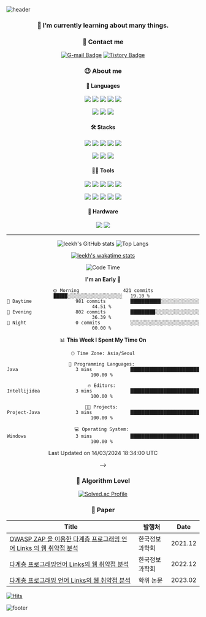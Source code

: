![header](https://capsule-render.vercel.app/api?type=waving&color=auto&height=150&section=header&text=👋%20Hi%20there&fontSize=90)

<div align="center">

### 🌱 I’m currently learning about many things.

<!-- icon site : https://simpleicons.org/  -->
<!-- badge site: https://shields.io/ -->
<!-- emoji site: https://www.webfx.com/tools/emoji-cheat-sheet/ -->

### 💌 Contact me

[![G-mail Badge](https://img.shields.io/badge/Gmail-EA4335?style=flat&logo=appveyor&logo=Gmail&logoColor=white&link=mailto:amysun125@gmail.com)](mailto:amysun125@gmail.com)
[![Tistory Badge](https://img.shields.io/badge/Tistory-000000?style=flat&logo=appveyor&logo=Tistory&logoColor=white&link=https://haileeq.tistory.com/)](https://haileeq.tistory.com/)
<!--~~[![Git Badge](https://img.shields.io/badge/GitPages-222222?style=flat&logo=appveyor&logo=GitHub&logoColor=white&link=https://leekh8.github.io/)](https://leekh8.github.io/)~~-->

### 😉 About me

#### 📢 Languages

<img src="https://img.shields.io/badge/C-A8B9CC?style=flat&logo=C&logoColor=white"/> <img src="https://img.shields.io/badge/C++-00599C?style=flat&logo=C%2B%2B&logoColor=white"/> <img src="https://img.shields.io/badge/Java-F44336?style=flat&logo=OpenJDK&logoColor=white"/> <img src="https://img.shields.io/badge/JavaScript-F7DF1E?style=flat&logo=JavaScript&logoColor=white"/> <img src="https://img.shields.io/badge/TypeScript-3178C6?style=flat&logo=TypeScript&logoColor=white"/> 

<img src="https://img.shields.io/badge/Python-3766AB?style=flat&logo=Python&logoColor=white"/> <img src="https://img.shields.io/badge/Dart-0175C2?style=flat&logo=Dart&logoColor=white"/> <img src="https://img.shields.io/badge/Markdown-000000?style=flat&logo=Markdown&logoColor=white"/>

#### 🛠️ Stacks

<img src="https://img.shields.io/badge/Node.js-339933?style=flat&logo=Node.js&logoColor=white"/> <img src="https://img.shields.io/badge/PostgreSQL-4169E1?style=flat&logo=PostgreSQL&logoColor=white"/> <img src="https://img.shields.io/badge/MySQL-4479A1?style=flat&logo=MySQL&logoColor=white"/> <img src="https://img.shields.io/badge/MongoDB-47A248?style=flat&logo=MongoDB&logoColor=white"/> <img src="https://img.shields.io/badge/Linux-FCC624?style=flat&logo=Linux&logoColor=white"/> 

<img src="https://img.shields.io/badge/Express.js-000000?style=flat&logo=Express&logoColor=white"/> <img src="https://img.shields.io/badge/Mongoose-880000?style=flat&logo=MongoDB&logoColor=white"/> <img src="https://img.shields.io/badge/Flask-000000?style=flat&logo=Flask&logoColor=white"/>

#### 💪🏼 Tools

<img src="https://img.shields.io/badge/GitHub-181717?style=flat&logo=GitHub&logoColor=white"/> <img src="https://img.shields.io/badge/Visual Studio-5C2D91?style=flat&logo=Visual Studio&logoColor=white"/> <img src="https://img.shields.io/badge/Visual Studio Code-007ACC?style=flat&logo=Visual Studio Code&logoColor=white"/> <img src="https://img.shields.io/badge/Eclipse IDE-2C2255?style=flat&logo=Eclipse IDE&logoColor=white"/> <img src="https://img.shields.io/badge/Android Studio-3DDC84?style=flat&logo=Android Studio&logoColor=white"/> 

<img src="https://img.shields.io/badge/Flutter-02569B?style=flat&logo=Flutter&logoColor=white"/> <img src="https://img.shields.io/badge/npm-CB3837?style=flat&logo=npm&logoColor=white"/> <img src="https://img.shields.io/badge/Vim-019733?style=flat&logo=Vim&logoColor=white"/> <img src="https://img.shields.io/badge/Notion-000000?style=flat&logo=Notion&logoColor=white"/> <img src="https://img.shields.io/badge/Arduino IDE-00979D?style=flat&logo=Arduino&logoColor=white"/> 


#### 🔧 Hardware
<img src="https://img.shields.io/badge/Arduino-00979D?style=flat&logo=Arduino&logoColor=white"/>
<img src="https://img.shields.io/badge/Raspberry Pi-A22846?style=flat&logo=Raspberry-Pi&logoColor=white"/>


-----
**<!-- git status site: https://github.com/anuraghazra/github-readme-stats -->**
**<!-- git status theme: https://github.com/anuraghazra/github-readme-stats/blob/master/themes/README.md -->**

![leekh's GitHub stats](https://github-readme-stats.vercel.app/api?username=leekh8&count_private=true&show_icons=true&layout=compact&exclude_repo=ERD,Colaboratory&theme=graywhite)
![Top Langs](https://github-readme-stats.vercel.app/api/top-langs/?username=leekh8&langs_count=10&layout=compact&exclude_repo=ERD,Colaboratory&theme=graywhite)

**<!-- wakatime stats site: https://wakatime.com/dashboard -->**

[![leekh's wakatime stats](https://github-readme-stats.vercel.app/api/wakatime?username=leekh&stats=last_7days&count_private=true&show_icons=true&langs_count=10&count_private=true&layout=compact)](https://github.com/anuraghazra/github-readme-stats)
<!--
<!--START_SECTION:waka-->
![Code Time](http://img.shields.io/badge/Code%20Time-332%20hrs%2017%20mins-blue)

**I'm an Early 🐤** 

```text
🌞 Morning                421 commits         █████░░░░░░░░░░░░░░░░░░░░   19.10 % 
🌆 Daytime                981 commits         ███████████░░░░░░░░░░░░░░   44.51 % 
🌃 Evening                802 commits         █████████░░░░░░░░░░░░░░░░   36.39 % 
🌙 Night                  0 commits           ░░░░░░░░░░░░░░░░░░░░░░░░░   00.00 % 
```


📊 **This Week I Spent My Time On** 

```text
🕑︎ Time Zone: Asia/Seoul

💬 Programming Languages: 
Java                     3 mins              █████████████████████████   100.00 % 

🔥 Editors: 
Intellijidea             3 mins              █████████████████████████   100.00 % 

🐱‍💻 Projects: 
Project-Java             3 mins              █████████████████████████   100.00 % 

💻 Operating System: 
Windows                  3 mins              █████████████████████████   100.00 % 
```


 Last Updated on 14/03/2024 18:34:00 UTC
<!--END_SECTION:waka-->
-->

### 🏅 Algorithm Level

[![Solved.ac Profile](http://mazassumnida.wtf/api/v2/generate_badge?boj=leekh)](https://solved.ac/leekh/)

### 📑 Paper

| Title                                                                                                                                                                                                       | 발행처         | Date    |
| ----------------------------------------------------------------------------------------------------------------------------------------------------------------------------------------------------------- | -------------- | ------- |
| [OWASP ZAP 을 이용한 다계층 프로그래밍 언어 Links 의 웹 취약점 분석](https://www.dbpia.co.kr/Journal/articleDetail?nodeId=NODE11035877)                                                                     | 한국정보과학회 | 2021.12 |
| [다계층 프로그래밍언어 Links의 웹 취약점 분석](https://www.dbpia.co.kr/journal/articleDetail?nodeId=NODE11224401)                                                                                           | 한국정보과학회 | 2022.12 |
| [다계층 프로그래밍 언어 Links의 웹 취약점 분석](http://www.riss.kr/search/detail/DetailView.do?p_mat_type=be54d9b8bc7cdb09&control_no=b2153b3cea019db5ffe0bdc3ef48d419&keyword=%EC%9D%B4%EA%B7%9C%ED%95%B4) | 학위 논문      | 2023.02 |

</div>

[![Hits](https://hits.seeyoufarm.com/api/count/incr/badge.svg?url=https%3A%2F%2Fgithub.com%2Fleekh8&count_bg=%2318B4BB&title_bg=%234F6C70&icon=&icon_color=%23E7E7E7&title=Visits&edge_flat=false)](https://hits.seeyoufarm.com)

![footer](https://capsule-render.vercel.app/api?type=shark&color=auto&height=150&section=footer&text=👋%20Bye%20there&fontSize=90)

<!--
**leekh8/leekh8** is a ✨ _special_ ✨ repository because its `README.md` (this file) appears on your GitHub profile.

Here are some ideas to get you started:

- 🔭 I’m currently working on ...
- 🌱 I’m currently learning ...
- 👯 I’m looking to collaborate on ...
- 🤔 I’m looking for help with ...
- 💬 Ask me about ...
- 📫 How to reach me: ...
- 😄 Pronouns: ...
- ⚡ Fun fact: ...
-->
